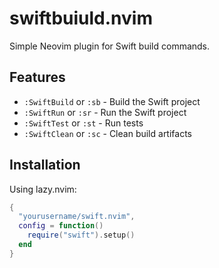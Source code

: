 # swiftbuiuld.nvim

Simple Neovim plugin for Swift build commands.

## Features
- `:SwiftBuild` or `:sb` - Build the Swift project
- `:SwiftRun` or `:sr` - Run the Swift project
- `:SwiftTest` or `:st` - Run tests
- `:SwiftClean` or `:sc` - Clean build artifacts

## Installation

Using lazy.nvim:
```lua
{
  "yourusername/swift.nvim",
  config = function()
    require("swift").setup()
  end
}
